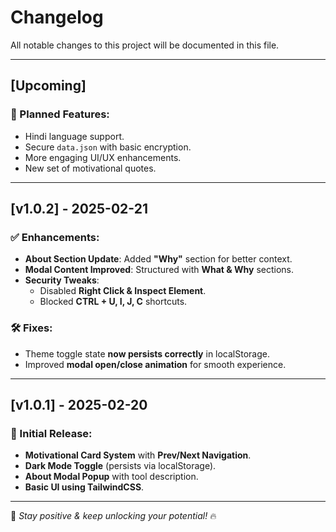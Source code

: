 # Changelog

All notable changes to this project will be documented in this file.

---

## [Upcoming]
### 🔹 Planned Features:
- Hindi language support.
- Secure `data.json` with basic encryption.
- More engaging UI/UX enhancements.
- New set of motivational quotes.

---

## [v1.0.2] - 2025-02-21
### ✅ Enhancements:
- **About Section Update**: Added **"Why"** section for better context.
- **Modal Content Improved**: Structured with **What & Why** sections.
- **Security Tweaks**:
  - Disabled **Right Click & Inspect Element**.
  - Blocked **CTRL + U, I, J, C** shortcuts.

### 🛠 Fixes:
- Theme toggle state **now persists correctly** in localStorage.
- Improved **modal open/close animation** for smooth experience.

---

## [v1.0.1] - 2025-02-20
### 🎉 Initial Release:
- **Motivational Card System** with **Prev/Next Navigation**.
- **Dark Mode Toggle** (persists via localStorage).
- **About Modal Popup** with tool description.
- **Basic UI using TailwindCSS**.

---

🚀 *Stay positive & keep unlocking your potential!* 🔥
